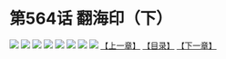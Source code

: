 # 第564话 翻海印（下）
![](https://mhpic.xiaomingtaiji.net/comic/D/斗破苍穹拆分版/564话/1.jpg-zymk.middle.webp)
![](https://mhpic.xiaomingtaiji.net/comic/D/斗破苍穹拆分版/564话/2.jpg-zymk.middle.webp)
![](https://mhpic.xiaomingtaiji.net/comic/D/斗破苍穹拆分版/564话/3.jpg-zymk.middle.webp)
![](https://mhpic.xiaomingtaiji.net/comic/D/斗破苍穹拆分版/564话/4.jpg-zymk.middle.webp)
![](https://mhpic.xiaomingtaiji.net/comic/D/斗破苍穹拆分版/564话/5.jpg-zymk.middle.webp)
![](https://mhpic.xiaomingtaiji.net/comic/D/斗破苍穹拆分版/564话/6.jpg-zymk.middle.webp)
![](https://mhpic.xiaomingtaiji.net/comic/D/斗破苍穹拆分版/564话/7.jpg-zymk.middle.webp)
![](https://mhpic.xiaomingtaiji.net/comic/D/斗破苍穹拆分版/564话/8.jpg-zymk.middle.webp)
[【上一章】](./563.md)
[【目录】](./READMD.md)
[【下一章】](./565.md)
